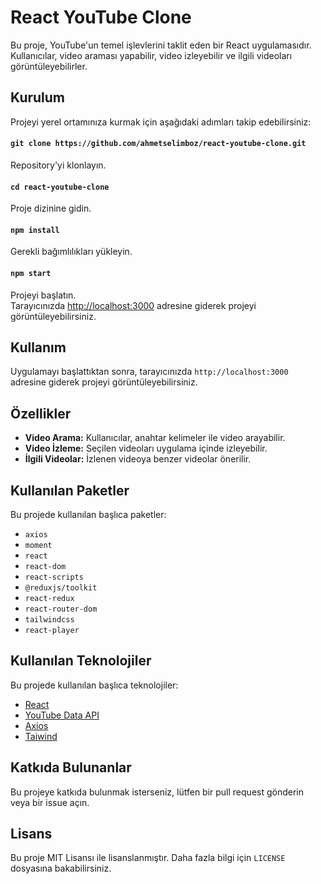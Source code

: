 # React YouTube Clone

Bu proje, YouTube'un temel işlevlerini taklit eden bir React uygulamasıdır. Kullanıcılar, video araması yapabilir, video izleyebilir ve ilgili videoları görüntüleyebilirler.

## Kurulum

Projeyi yerel ortamınıza kurmak için aşağıdaki adımları takip edebilirsiniz:

#### `git clone https://github.com/ahmetselimboz/react-youtube-clone.git`

Repository'yi klonlayın.

#### `cd react-youtube-clone`

Proje dizinine gidin.

#### `npm install`

Gerekli bağımlılıkları yükleyin.

#### `npm start`

Projeyi başlatın.\
Tarayıcınızda [http://localhost:3000](http://localhost:3000) adresine giderek projeyi görüntüleyebilirsiniz.

## Kullanım

Uygulamayı başlattıktan sonra, tarayıcınızda `http://localhost:3000` adresine giderek projeyi görüntüleyebilirsiniz.

## Özellikler

- **Video Arama:** Kullanıcılar, anahtar kelimeler ile video arayabilir.
- **Video İzleme:** Seçilen videoları uygulama içinde izleyebilir.
- **İlgili Videolar:** İzlenen videoya benzer videolar önerilir.

## Kullanılan Paketler

Bu projede kullanılan başlıca paketler:

- `axios`
- `moment`
- `react`
- `react-dom`
- `react-scripts`
- `@reduxjs/toolkit`
- `react-redux`
- `react-router-dom`
- `tailwindcss`
- `react-player`

## Kullanılan Teknolojiler

Bu projede kullanılan başlıca teknolojiler:

- [React](https://reactjs.org/)
- [YouTube Data API](https://rapidapi.com/ytdlfree/api/youtube-v31)
- [Axios](https://axios-http.com/)
- [Taiwind](https://tailwindcss.com/)

## Katkıda Bulunanlar

Bu projeye katkıda bulunmak isterseniz, lütfen bir pull request gönderin veya bir issue açın.

## Lisans

Bu proje MIT Lisansı ile lisanslanmıştır. Daha fazla bilgi için `LICENSE` dosyasına bakabilirsiniz.
